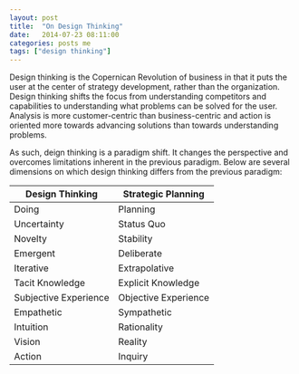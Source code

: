 ```yaml
---
layout: post
title:  "On Design Thinking"
date:   2014-07-23 08:11:00
categories: posts me
tags: ["design thinking"]
---
```


Design thinking is the Copernican Revolution of business in that it puts the user at the center of strategy development, rather than the organization.  Design thinking shifts the focus from understanding competitors and capabilities to understanding what problems can be solved for the user.  Analysis is more customer-centric than business-centric and action is oriented more towards advancing solutions than towards understanding problems.

As such, deign thinking is a paradigm shift.  It changes the perspective and overcomes limitations inherent in the previous paradigm.  Below are several dimensions on which design thinking differs from the previous paradigm:

<table class="table table-striped"><thead>
<tr>
<th>Design Thinking</th>
<th>Strategic Planning</th>
</tr>
</thead><tbody>
<tr>
<td>Doing</td>
<td>Planning</td>
</tr>
<tr>
<td>Uncertainty</td>
<td>Status Quo</td>
</tr>
<tr>
<td>Novelty</td>
<td>Stability</td>
</tr>
<tr>
<td>Emergent</td>
<td>Deliberate</td>
</tr>
<tr>
<td>Iterative</td>
<td>Extrapolative</td>
</tr>
<tr>
<td>Tacit Knowledge</td>
<td>Explicit Knowledge</td>
</tr>
<tr>
<td>Subjective Experience</td>
<td>Objective Experience</td>
</tr>
<tr>
<td>Empathetic</td>
<td>Sympathetic</td>
</tr>
<tr>
<td>Intuition</td>
<td>Rationality</td>
</tr>
<tr>
<td>Vision</td>
<td>Reality</td>
</tr>
<tr>
<td>Action</td>
<td>Inquiry</td>
</tr>
</tbody></table>